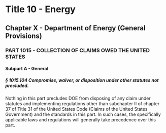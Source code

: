 
# Title 10 - Energy
## Chapter X - Department of Energy (General Provisions)
### PART 1015 - COLLECTION OF CLAIMS OWED THE UNITED STATES
#### Subpart A - General
##### § 1015.104 Compromise, waiver, or disposition under other statutes not precluded.

Nothing in this part precludes DOE from disposing of any claim under statutes and implementing regulations other than subchapter II of chapter 37 of Title 31 of the United States Code (Claims of the United States Government) and the standards in this part. In such cases, the specifically applicable laws and regulations will generally take precedence over this part.
